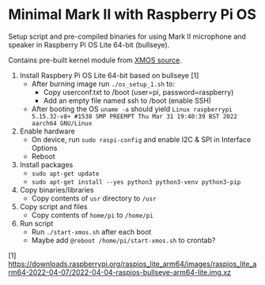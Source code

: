 # Minimal Mark II with Raspberry Pi OS

Setup script and pre-compiled binaries for using Mark II microphone and speaker in Raspberry Pi OS Lite 64-bit (bullseye).

Contains pre-built kernel module from [XMOS source](https://github.com/xmos/vocalfusion-rpi-setup).

1. Install Raspbery Pi OS Lite 64-bit based on bullseye [1]
    * After burning image run `./os_setup_1.sh` to:
        * Copy userconf.txt to /boot (user=pi, password=raspberry)
        * Add an empty file named ssh to /boot (enable SSH)
    * After booting the OS `uname -a` should yield `Linux raspberrypi 5.15.32-v8+ #1538 SMP PREEMPT Thu Mar 31 19:40:39 BST 2022 aarch64 GNU/Linux`
2. Enable hardware
    * On device, run `sudo raspi-config` and enable I2C & SPI in Interface Options
    * Reboot
3. Install packages
    * `sudo apt-get update`
    * `sudo apt-get install --yes python3 python3-venv python3-pip`
4. Copy binaries/libraries
    * Copy contents of `usr` directory to `/usr`
5. Copy script and files
    * Copy contents of `home/pi` to `/home/pi`
6. Run script
    * Run `./start-xmos.sh` after each boot
    * Maybe add `@reboot /home/pi/start-xmos.sh` to crontab? 

[1] https://downloads.raspberrypi.org/raspios_lite_arm64/images/raspios_lite_arm64-2022-04-07/2022-04-04-raspios-bullseye-arm64-lite.img.xz
